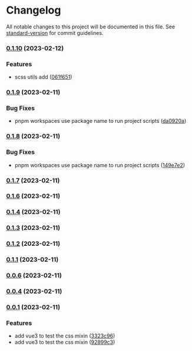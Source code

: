 # Changelog

All notable changes to this project will be documented in this file. See [standard-version](https://github.com/conventional-changelog/standard-version) for commit guidelines.

### [0.1.10](https://github.com/laoer536/fast-scss/compare/v0.1.9...v0.1.10) (2023-02-12)


### Features

* scss utils add ([061f651](https://github.com/laoer536/fast-scss/commit/061f65108624873f4003f39edd7d81f2b17f1e2c))

### [0.1.9](https://github.com/laoer536/fast-scss/compare/v0.1.8...v0.1.9) (2023-02-11)


### Bug Fixes

* pnpm workspaces use package name to run project scripts ([da0920a](https://github.com/laoer536/fast-scss/commit/da0920a41ee0ec07fe74adec7d32ff20ac66b667))

### [0.1.8](https://github.com/laoer536/fast-scss/compare/v0.1.7...v0.1.8) (2023-02-11)


### Bug Fixes

* pnpm workspaces use package name to run project scripts ([149e7e2](https://github.com/laoer536/fast-scss/commit/149e7e25c645147fb490d416602370c5385c56f5))

### [0.1.7](https://github.com/laoer536/fast-scss/compare/v0.1.6...v0.1.7) (2023-02-11)

### [0.1.6](https://github.com/laoer536/fast-scss/compare/v0.0.12...v0.1.6) (2023-02-11)

### [0.1.4](https://github.com/laoer536/fast-scss/compare/v0.0.11...v0.1.4) (2023-02-11)

### [0.1.3](https://github.com/laoer536/fast-scss/compare/v0.0.10...v0.1.3) (2023-02-11)

### [0.1.2](https://github.com/laoer536/fast-scss/compare/v0.0.9...v0.1.2) (2023-02-11)

### [0.1.1](https://github.com/laoer536/fast-scss/compare/v0.0.8...v0.1.1) (2023-02-11)

### [0.0.6](https://github.com/laoer536/fast-scss/compare/v0.0.7...v0.0.6) (2023-02-11)

### [0.0.4](https://github.com/laoer536/fast-scss/compare/v0.0.6...v0.0.4) (2023-02-11)

### [0.0.1](https://github.com/laoer536/fast-scss/compare/v0.0.3...v0.0.1) (2023-02-11)


### Features

* add vue3 to test the css mixin ([3323c96](https://github.com/laoer536/fast-scss/commit/3323c96febeb3d76843bbfd6dcfaf7084dfdf20b))
* add vue3 to test the css mixin ([92899c3](https://github.com/laoer536/fast-scss/commit/92899c38cd57b1c05bedd2d13ea6d47dbe5ad83c))
